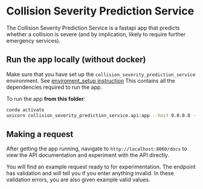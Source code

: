 # Collision Severity Prediction Service

The Collision Severity Prediction Service is a fastapi app that predicts whether a collision is severe (and by implication, likely to require further emergency services).


## Run the app locally (without docker)

Make sure that you have set up the `collision_severity_prediction_service` environment. See [enviroment_setup instruction](../environment_setup.md) This contains all the dependencies required to run the app.

To run the app **from this folder**:

```bash
conda activate 
uvicorn collision_severity_prediction_service.api:app --host 0.0.0.0 --port 8060
```


## Making a request
After getting the app running, navigate to `http://localhost:8060/docs` to view the API documentation and experiment with the API directly.

You will find an example request ready to for experimentation. The endpoint has validation and will tell you if you enter anything invalid. In these validation errors, you are also given example valid values.



